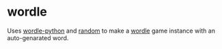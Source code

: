 # wordle

Uses [wordle-python](https://pypi.org/project/wordle-python/) and [random](https://docs.python.org/3/library/random.html) to make a [wordle](https://www.nytimes.com/games/wordle/index.html) game instance with an auto-genarated word.
